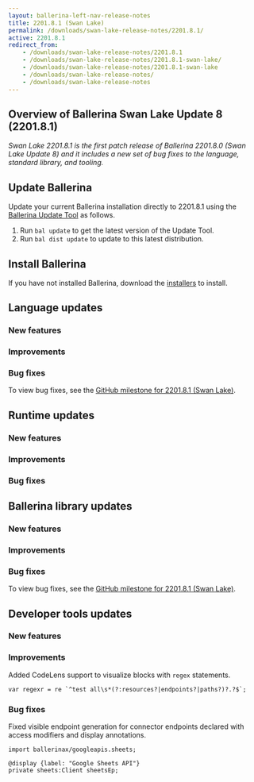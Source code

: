 ```yaml
---
layout: ballerina-left-nav-release-notes
title: 2201.8.1 (Swan Lake) 
permalink: /downloads/swan-lake-release-notes/2201.8.1/
active: 2201.8.1
redirect_from: 
    - /downloads/swan-lake-release-notes/2201.8.1
    - /downloads/swan-lake-release-notes/2201.8.1-swan-lake/
    - /downloads/swan-lake-release-notes/2201.8.1-swan-lake
    - /downloads/swan-lake-release-notes/
    - /downloads/swan-lake-release-notes
---
```


## Overview of Ballerina Swan Lake Update 8 (2201.8.1)

<em>Swan Lake 2201.8.1 is the first patch release of Ballerina 2201.8.0 (Swan Lake Update 8) and it includes a new set of bug fixes to the language, standard library, and tooling.</em>

## Update Ballerina

Update your current Ballerina installation directly to 2201.8.1 using the [Ballerina Update Tool](/learn/update-tool/) as follows.

1. Run `bal update` to get the latest version of the Update Tool.
2. Run `bal dist update` to update to this latest distribution.

## Install Ballerina

If you have not installed Ballerina, download the [installers](/downloads/#swanlake) to install.

## Language updates

### New features

### Improvements

### Bug fixes

To view bug fixes, see the [GitHub milestone for 2201.8.1 (Swan Lake)](https://github.com/ballerina-platform/ballerina-lang/issues?q=is%3Aissue+label%3AType%2FBug+is%3Aclosed+milestone%3A2201.8.1).

## Runtime updates

### New features

### Improvements

### Bug fixes

## Ballerina library updates

### New features

### Improvements

### Bug fixes

To view bug fixes, see the [GitHub milestone for 2201.8.1 (Swan Lake)](https://github.com/ballerina-platform/ballerina-standard-library/issues?q=is%3Aissue+label%3AType%2FBug+is%3Aclosed+milestone%3A2201.8.1).

## Developer tools updates

### New features

### Improvements
Added CodeLens support to visualize blocks with `regex` statements.
```ballerina
var regexr = re `^test all\s*(?:resources?|endpoints?|paths?)?.?$`;
``` 

### Bug fixes
Fixed visible endpoint generation for connector endpoints declared with access modifiers and display annotations.
```ballerina
import ballerinax/googleapis.sheets;

@display {label: "Google Sheets API"}
private sheets:Client sheetsEp;
```
